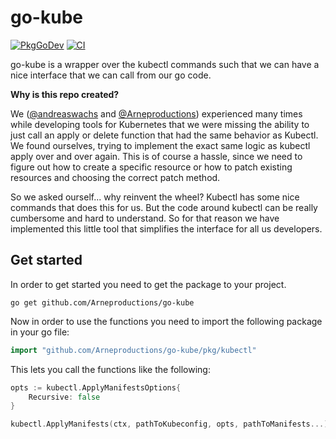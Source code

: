 # go-kube

[![PkgGoDev][godev-img]][godev] [![CI][ci-img]][ci]

go-kube is a wrapper over the kubectl commands such that we can have a nice interface that we can call from our go code.

**Why is this repo created?**

We ([@andreaswachs](https://github.com/andreaswachs/) and [@Arneproductions](https://github.com/Arneproductions)) experienced many times while developing tools for Kubernetes that we were missing the ability to just call an apply or delete function that had the same behavior as Kubectl. We found ourselves, trying to implement the exact same logic as kubectl apply over and over again. This is of course a hassle, since we need to figure out how to create a specific resource or how to patch existing resources and choosing the correct patch method. 

So we asked ourself... why reinvent the wheel? Kubectl has some nice commands that does this for us. But the code around kubectl can be really cumbersome and hard to understand. So for that reason we have implemented this little tool that simplifies the interface for all us developers.

## Get started
In order to get started you need to get the package to your project.
```
go get github.com/Arneproductions/go-kube
```

Now in order to use the functions you need to import the following package in your go file:
```go
import "github.com/Arneproductions/go-kube/pkg/kubectl"
```

This lets you call the functions like the following:
```go
opts := kubectl.ApplyManifestsOptions{
    Recursive: false
}

kubectl.ApplyManifests(ctx, pathToKubeconfig, opts, pathToManifests...)
```


[godev-img]: https://pkg.go.dev/badge/github.com/Arneproductions/go-kube
[godev]: https://pkg.go.dev/github.com/Arneproductions/go-kube
[ci-img]: https://github.com/Arneproductions/go-kube/actions/workflows/go-build-and-test.yml/badge.svg
[ci]: https://github.com/Arneproductions/go-kube/actions
